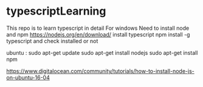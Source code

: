 # typescriptLearning
This repo is to learn typescript in detail
For windows
Need to install node and npm 
        https://nodejs.org/en/download/
install typescript
         npm install -g typescript
and check installed or not

ubuntu :
sudo apt-get update
sudo apt-get install nodejs
sudo apt-get install npm



https://www.digitalocean.com/community/tutorials/how-to-install-node-js-on-ubuntu-16-04
